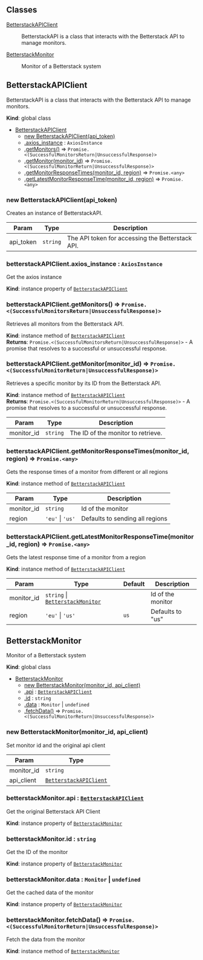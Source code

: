 ## Classes

<dl>
<dt><a href="#BetterstackAPIClient">BetterstackAPIClient</a></dt>
<dd><p>BetterstackAPI is a class that interacts with the Betterstack API to manage monitors.</p>
</dd>
<dt><a href="#BetterstackMonitor">BetterstackMonitor</a></dt>
<dd><p>Monitor of a Betterstack system</p>
</dd>
</dl>

<a name="BetterstackAPIClient"></a>

## BetterstackAPIClient
BetterstackAPI is a class that interacts with the Betterstack API to manage monitors.

**Kind**: global class  

* [BetterstackAPIClient](#BetterstackAPIClient)
    * [new BetterstackAPIClient(api_token)](#new_BetterstackAPIClient_new)
    * [.axios_instance](#BetterstackAPIClient+axios_instance) : <code>AxiosInstance</code>
    * [.getMonitors()](#BetterstackAPIClient+getMonitors) ⇒ <code>Promise.&lt;(SuccessfulMonitorsReturn\|UnsuccessfulResponse)&gt;</code>
    * [.getMonitor(monitor_id)](#BetterstackAPIClient+getMonitor) ⇒ <code>Promise.&lt;(SuccessfulMonitorReturn\|UnsuccessfulResponse)&gt;</code>
    * [.getMonitorResponseTimes(monitor_id, region)](#BetterstackAPIClient+getMonitorResponseTimes) ⇒ <code>Promise.&lt;any&gt;</code>
    * [.getLatestMonitorResponseTime(monitor_id, region)](#BetterstackAPIClient+getLatestMonitorResponseTime) ⇒ <code>Promise.&lt;any&gt;</code>

<a name="new_BetterstackAPIClient_new"></a>

### new BetterstackAPIClient(api_token)
Creates an instance of BetterstackAPI.


| Param | Type | Description |
| --- | --- | --- |
| api_token | <code>string</code> | The API token for accessing the Betterstack API. |

<a name="BetterstackAPIClient+axios_instance"></a>

### betterstackAPIClient.axios\_instance : <code>AxiosInstance</code>
Get the axios instance

**Kind**: instance property of [<code>BetterstackAPIClient</code>](#BetterstackAPIClient)  
<a name="BetterstackAPIClient+getMonitors"></a>

### betterstackAPIClient.getMonitors() ⇒ <code>Promise.&lt;(SuccessfulMonitorsReturn\|UnsuccessfulResponse)&gt;</code>
Retrieves all monitors from the Betterstack API.

**Kind**: instance method of [<code>BetterstackAPIClient</code>](#BetterstackAPIClient)  
**Returns**: <code>Promise.&lt;(SuccessfulMonitorsReturn\|UnsuccessfulResponse)&gt;</code> - A promise that resolves to a successful or unsuccessful response.  
<a name="BetterstackAPIClient+getMonitor"></a>

### betterstackAPIClient.getMonitor(monitor_id) ⇒ <code>Promise.&lt;(SuccessfulMonitorReturn\|UnsuccessfulResponse)&gt;</code>
Retrieves a specific monitor by its ID from the Betterstack API.

**Kind**: instance method of [<code>BetterstackAPIClient</code>](#BetterstackAPIClient)  
**Returns**: <code>Promise.&lt;(SuccessfulMonitorReturn\|UnsuccessfulResponse)&gt;</code> - A promise that resolves to a successful or unsuccessful response.  

| Param | Type | Description |
| --- | --- | --- |
| monitor_id | <code>string</code> | The ID of the monitor to retrieve. |

<a name="BetterstackAPIClient+getMonitorResponseTimes"></a>

### betterstackAPIClient.getMonitorResponseTimes(monitor_id, region) ⇒ <code>Promise.&lt;any&gt;</code>
Gets the response times of a monitor from different or all regions

**Kind**: instance method of [<code>BetterstackAPIClient</code>](#BetterstackAPIClient)  

| Param | Type | Description |
| --- | --- | --- |
| monitor_id | <code>string</code> | Id of the monitor |
| region | <code>&#x27;eu&#x27;</code> \| <code>&#x27;us&#x27;</code> | Defaults to sending all regions |

<a name="BetterstackAPIClient+getLatestMonitorResponseTime"></a>

### betterstackAPIClient.getLatestMonitorResponseTime(monitor_id, region) ⇒ <code>Promise.&lt;any&gt;</code>
Gets the latest response time of a monitor from a region

**Kind**: instance method of [<code>BetterstackAPIClient</code>](#BetterstackAPIClient)  

| Param | Type | Default | Description |
| --- | --- | --- | --- |
| monitor_id | <code>string</code> \| [<code>BetterstackMonitor</code>](#BetterstackMonitor) |  | Id of the monitor |
| region | <code>&#x27;eu&#x27;</code> \| <code>&#x27;us&#x27;</code> | <code>us</code> | Defaults to "us" |

<a name="BetterstackMonitor"></a>

## BetterstackMonitor
Monitor of a Betterstack system

**Kind**: global class  

* [BetterstackMonitor](#BetterstackMonitor)
    * [new BetterstackMonitor(monitor_id, api_client)](#new_BetterstackMonitor_new)
    * [.api](#BetterstackMonitor+api) : [<code>BetterstackAPIClient</code>](#BetterstackAPIClient)
    * [.id](#BetterstackMonitor+id) : <code>string</code>
    * [.data](#BetterstackMonitor+data) : <code>Monitor</code> \| <code>undefined</code>
    * [.fetchData()](#BetterstackMonitor+fetchData) ⇒ <code>Promise.&lt;(SuccessfulMonitorReturn\|UnsuccessfulResponse)&gt;</code>

<a name="new_BetterstackMonitor_new"></a>

### new BetterstackMonitor(monitor_id, api_client)
Set monitor id and the original api client


| Param | Type |
| --- | --- |
| monitor_id | <code>string</code> | 
| api_client | [<code>BetterstackAPIClient</code>](#BetterstackAPIClient) | 

<a name="BetterstackMonitor+api"></a>

### betterstackMonitor.api : [<code>BetterstackAPIClient</code>](#BetterstackAPIClient)
Get the original Betterstack API Client

**Kind**: instance property of [<code>BetterstackMonitor</code>](#BetterstackMonitor)  
<a name="BetterstackMonitor+id"></a>

### betterstackMonitor.id : <code>string</code>
Get the ID of the monitor

**Kind**: instance property of [<code>BetterstackMonitor</code>](#BetterstackMonitor)  
<a name="BetterstackMonitor+data"></a>

### betterstackMonitor.data : <code>Monitor</code> \| <code>undefined</code>
Get the cached data of the monitor

**Kind**: instance property of [<code>BetterstackMonitor</code>](#BetterstackMonitor)  
<a name="BetterstackMonitor+fetchData"></a>

### betterstackMonitor.fetchData() ⇒ <code>Promise.&lt;(SuccessfulMonitorReturn\|UnsuccessfulResponse)&gt;</code>
Fetch the data from the monitor

**Kind**: instance method of [<code>BetterstackMonitor</code>](#BetterstackMonitor)  
